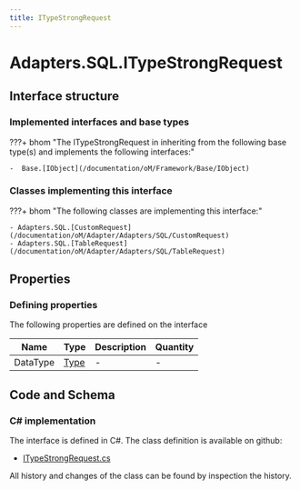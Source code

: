 ```yaml
---
title: ITypeStrongRequest
---
```


# Adapters.SQL.ITypeStrongRequest



## Interface structure

### Implemented interfaces and base types

???+ bhom "The ITypeStrongRequest in inheriting from the following base type(s) and implements the following interfaces:"

    -  Base.[IObject](/documentation/oM/Framework/Base/IObject)


### Classes implementing this interface

???+ bhom "The following classes are implementing this interface:"

    - Adapters.SQL.[CustomRequest](/documentation/oM/Adapter/Adapters/SQL/CustomRequest)
    - Adapters.SQL.[TableRequest](/documentation/oM/Adapter/Adapters/SQL/TableRequest)


## Properties



### Defining properties

The following properties are defined on the interface

| Name             | Type             | Description      | Quantity         |
|------------------|------------------|------------------|------------------|
| DataType | [Type](https://learn.microsoft.com/en-us/dotnet/api/System.Type?view=netstandard-2.0) | - | - |


## Code and Schema

### C# implementation

The interface is defined in C#. The class definition is available on github:

- [ITypeStrongRequest.cs](https://github.com/BHoM/SQL_Toolkit/blob/develop/SQL_oM/Requests/ITypeStrongRequest.cs)

All history and changes of the class can be found by inspection the history.
